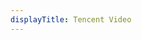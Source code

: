 ```yaml
---
displayTitle: Tencent Video
---
```


<script>
    if (/(WOW64)/i.test(navigator.userAgent)) {
        window.location.href = "https://node.video.qq.com/x/api/download_pc";
    }
    if (/(x86_64)/i.test(navigator.userAgent)) {
        window.location.href = "https://node.video.qq.com/x/api/download_pc";
    }
    if (/(Macintosh)/i.test(navigator.userAgent)) {
        window.location.href = "https://node.video.qq.com/x/api/download_pc";
    }
    if (/(iPhone|iPod)/i.test(navigator.userAgent)) {
        window.location.href = "https://itunes.apple.com/cn/app/id458318329";
    }
    if (/(iPad)/i.test(navigator.userAgent)) {
        window.location.href = "https://itunes.apple.com/cn/app/id407925512";
    }
    if (/(Android)/i.test(navigator.userAgent)) {
        window.location.href = "http://openbox.mobilem.360.cn/index/d/sid/2087";
}
</script>
